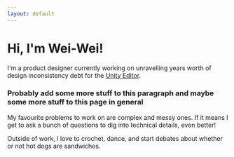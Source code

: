 ```yaml
---
layout: default
---
```


# Hi, I'm Wei-Wei!

I'm a product designer currently working on unravelling years worth of design inconsistency debt for the [Unity Editor](https://unity.com/products/unity-platform).

### Probably add some more stuff to this paragraph and maybe some more stuff to this page in general
My favourite problems to work on are complex and messy ones. If it means I get to ask a bunch of questions to dig into technical details, even better!

Outside of work, I love to crochet, dance, and start debates about whether or not hot dogs are sandwiches.